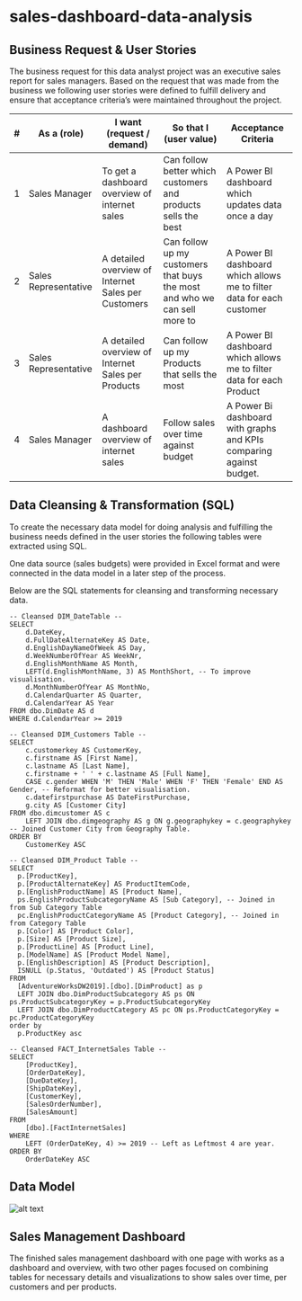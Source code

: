 # sales-dashboard-data-analysis

## Business Request & User Stories
The business request for this data analyst project was an executive sales report for sales managers. Based on the request that was made from the business we following user stories were defined to fulfill delivery and ensure that acceptance criteria’s were maintained throughout the project.

| # | As a (role)          | I want (request / demand)                           | So that I (user value)                                                    | Acceptance Criteria                                                   |
|---|----------------------|-----------------------------------------------------|---------------------------------------------------------------------------|-----------------------------------------------------------------------|
| 1 | Sales Manager        | To get a dashboard overview of internet sales       | Can follow better which customers and products sells the best             | A Power BI dashboard which updates data once a day                    |
| 2 | Sales Representative | A detailed overview of Internet Sales per Customers | Can follow up my customers that buys the most and who we can sell more to | A Power BI dashboard which allows me to filter data for each customer |
| 3 | Sales Representative | A detailed overview of Internet Sales per Products  | Can follow up my Products that sells the most                             | A Power BI dashboard which allows me to filter data for each Product  |
| 4 | Sales Manager        | A dashboard overview of internet sales              | Follow sales over time against budget                                     | A Power Bi dashboard with graphs and KPIs comparing against budget.   |

## Data Cleansing & Transformation (SQL)
To create the necessary data model for doing analysis and fulfilling the business needs defined in the user stories the following tables were extracted using SQL.

One data source (sales budgets) were provided in Excel format and were connected in the data model in a later step of the process.

Below are the SQL statements for cleansing and transforming necessary data.

```
-- Cleansed DIM_DateTable --
SELECT
	d.DateKey,
    d.FullDateAlternateKey AS Date,
    d.EnglishDayNameOfWeek AS Day,
    d.WeekNumberOfYear AS WeekNr,
    d.EnglishMonthName AS Month,
    LEFT(d.EnglishMonthName, 3) AS MonthShort, -- To improve visualisation.
    d.MonthNumberOfYear AS MonthNo,
    d.CalendarQuarter AS Quarter,
    d.CalendarYear AS Year
FROM dbo.DimDate AS d
WHERE d.CalendarYear >= 2019
```

```
-- Cleansed DIM_Customers Table --
SELECT 
	c.customerkey AS CustomerKey,
	c.firstname AS [First Name],
	c.lastname AS [Last Name],
	c.firstname + ' ' + c.lastname AS [Full Name],
	CASE c.gender WHEN 'M' THEN 'Male' WHEN 'F' THEN 'Female' END AS Gender, -- Reformat for better visualisation.
	c.datefirstpurchase AS DateFirstPurchase,
	g.city AS [Customer City]
FROM dbo.dimcustomer AS c
	LEFT JOIN dbo.dimgeography AS g ON g.geographykey = c.geographykey -- Joined Customer City from Geography Table.
ORDER BY
	CustomerKey ASC
```

```
-- Cleansed DIM_Product Table --
SELECT 
  p.[ProductKey], 
  p.[ProductAlternateKey] AS ProductItemCode, 
  p.[EnglishProductName] AS [Product Name], 
  ps.EnglishProductSubcategoryName AS [Sub Category], -- Joined in from Sub Category Table
  pc.EnglishProductCategoryName AS [Product Category], -- Joined in from Category Table
  p.[Color] AS [Product Color], 
  p.[Size] AS [Product Size], 
  p.[ProductLine] AS [Product Line], 
  p.[ModelName] AS [Product Model Name], 
  p.[EnglishDescription] AS [Product Description], 
  ISNULL (p.Status, 'Outdated') AS [Product Status] 
FROM 
  [AdventureWorksDW2019].[dbo].[DimProduct] as p
  LEFT JOIN dbo.DimProductSubcategory AS ps ON ps.ProductSubcategoryKey = p.ProductSubcategoryKey 
  LEFT JOIN dbo.DimProductCategory AS pc ON ps.ProductCategoryKey = pc.ProductCategoryKey 
order by 
  p.ProductKey asc
```

```
-- Cleansed FACT_InternetSales Table --
SELECT 
    [ProductKey],
    [OrderDateKey],
    [DueDateKey],
    [ShipDateKey],
    [CustomerKey],
    [SalesOrderNumber],
    [SalesAmount]
FROM 
	[dbo].[FactInternetSales]
WHERE
	LEFT (OrderDateKey, 4) >= 2019 -- Left as Leftmost 4 are year.
ORDER BY
	OrderDateKey ASC
```

## Data Model
![alt text](http://url/to/img.png)

## Sales Management Dashboard
The finished sales management dashboard with one page with works as a dashboard and overview, with two other pages focused on combining tables for necessary details and visualizations to show sales over time, per customers and per products.
